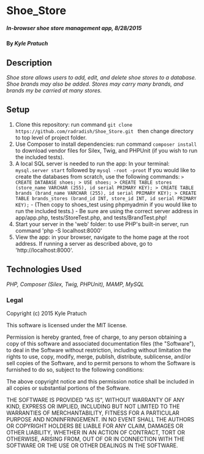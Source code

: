 # Shoe_Store

##### _In-browser shoe store management app, 8/28/2015_

#### By _Kyle Pratuch_

## Description

_Shoe store allows users to add, edit, and delete shoe stores to a database. Shoe brands may also be added. Stores may carry many brands, and brands my be carried at many stores._

## Setup

 1. Clone this repository: run command ```git clone https://github.com/radradish/Shoe_Store.git ``` then change directory to top level of project folder.
 2. Use Composer to install dependencies: run command ```composer install ``` to download vendor files for Silex, Twig, and PHPUnit (if you wish to run the included tests).
 3. A local SQL server is needed to run the app:
    In your terminal: ```mysql.server start``` followed by ```mysql -root -proot```
    If you would like to create the databases from scratch, use the following commands:
        ```
        > CREATE DATABASE shoes;
        > USE shoes;
        > CREATE TABLE stores (store_name VARCHAR (255), id serial PRIMARY KEY);
        > CREATE TABLE brands (brand_name VARCHAR (255), id serial PRIMARY KEY);
        > CREATE TABLE brands_stores (brand_id INT, store_id INT, id serial PRIMARY KEY);
        ```
        - (Then copy to shoes_test using phpmyadmin if you would like to run the included tests.)
        - Be sure are using the correct server address in app/app.php, tests/StoreTest.php, and tests/BrandTest.php!
 4. Start your server in the 'web' folder: to use PHP's built-in server, run command 'php -S localhost:8000'
 5. View the app: in your browser, navigate to the home page at the root address. If running a server as described above, go to 'http://localhost:8000'.

## Technologies Used

_PHP, Composer (Silex, Twig, PHPUnit), MAMP, MySQL_

### Legal

Copyright (c) 2015 Kyle Pratuch

This software is licensed under the MIT license.

Permission is hereby granted, free of charge, to any person obtaining a copy
of this software and associated documentation files (the "Software"), to deal
in the Software without restriction, including without limitation the rights
to use, copy, modify, merge, publish, distribute, sublicense, and/or sell
copies of the Software, and to permit persons to whom the Software is
furnished to do so, subject to the following conditions:

The above copyright notice and this permission notice shall be included in
all copies or substantial portions of the Software.

THE SOFTWARE IS PROVIDED "AS IS", WITHOUT WARRANTY OF ANY KIND, EXPRESS OR
IMPLIED, INCLUDING BUT NOT LIMITED TO THE WARRANTIES OF MERCHANTABILITY,
FITNESS FOR A PARTICULAR PURPOSE AND NONINFRINGEMENT. IN NO EVENT SHALL THE
AUTHORS OR COPYRIGHT HOLDERS BE LIABLE FOR ANY CLAIM, DAMAGES OR OTHER
LIABILITY, WHETHER IN AN ACTION OF CONTRACT, TORT OR OTHERWISE, ARISING FROM,
OUT OF OR IN CONNECTION WITH THE SOFTWARE OR THE USE OR OTHER DEALINGS IN
THE SOFTWARE.
